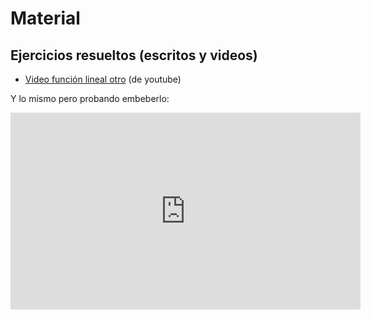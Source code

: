 # Material

## Ejercicios resueltos (escritos y videos)

* [Video función lineal otro](https://www.youtube.com/watch?v=AoZpzAoC1Qg) (de youtube)

Y lo mismo pero probando embeberlo:

<iframe width="560" height="315" src="https://www.youtube.com/watch?v=AoZpzAoC1Qg" frameborder="0" allow="accelerometer; autoplay; encrypted-media; gyroscope; picture-in-picture" allowfullscreen></iframe>
